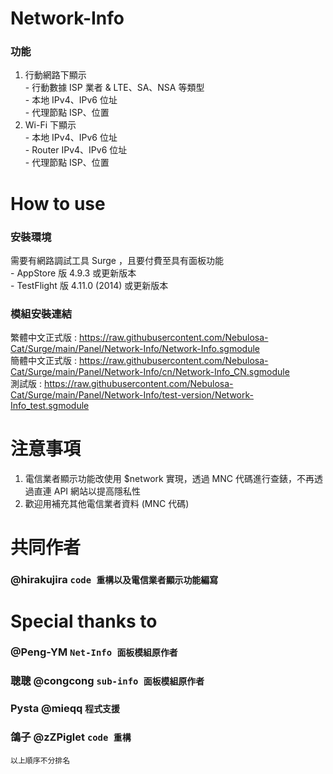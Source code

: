 # Network-Info 
### 功能
1. 行動網路下顯示<br>- 行動數據 ISP 業者 & LTE、SA、NSA 等類型<br>- 本地 IPv4、IPv6 位址<br>- 代理節點 ISP、位置
2. Wi-Fi 下顯示<br>- 本地 IPv4、IPv6 位址<br>- Router IPv4、IPv6 位址<br>- 代理節點 ISP、位置

# How to use
### 安裝環境
需要有網路調試工具 Surge ，且要付費至具有面板功能<br>- AppStore 版 4.9.3 或更新版本<br>- TestFlight 版 4.11.0 (2014) 或更新版本
### 模組安裝連結
繁體中文正式版 : https://raw.githubusercontent.com/Nebulosa-Cat/Surge/main/Panel/Network-Info/Network-Info.sgmodule<br>
簡體中文正式版 : https://raw.githubusercontent.com/Nebulosa-Cat/Surge/main/Panel/Network-Info/cn/Network-Info_CN.sgmodule<br>
測試版 : https://raw.githubusercontent.com/Nebulosa-Cat/Surge/main/Panel/Network-Info/test-version/Network-Info_test.sgmodule

# 注意事項
1. 電信業者顯示功能改使用 $network 實現，透過 MNC 代碼進行查錶，不再透過直連 API 網站以提高隱私性
2. 歡迎用補充其他電信業者資料 (MNC 代碼)

# 共同作者
### @hirakujira `code 重構以及電信業者顯示功能編寫`
# Special thanks to
### @Peng-YM `Net-Info 面板模組原作者`
### 聰聰 @congcong `sub-info 面板模組原作者`
### Pysta @mieqq `程式支援`
### 鴿子 @zZPiglet `code 重構`
`以上順序不分排名`
